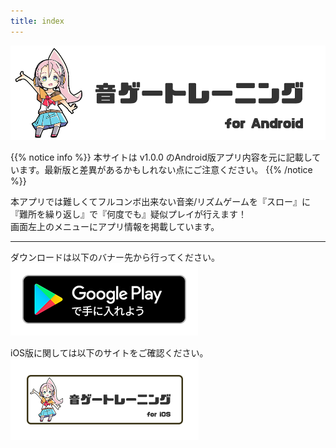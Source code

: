 ```yaml
---
title: index
---
```


![top banner](top_banner.jp.png)

{{% notice info %}}
本サイトは v1.0.0 のAndroid版アプリ内容を元に記載しています。最新版と差異があるかもしれない点にご注意ください。
{{% /notice %}}

本アプリでは難しくてフルコンボ出来ない音楽/リズムゲームを『スロー』に『難所を繰り返し』で『何度でも』疑似プレイが行えます！<br>画面左上のメニューにアプリ情報を掲載しています。

-------

ダウンロードは以下のバナー先から行ってください。<br>
[![Google Play link](img_google-play-badge.jp.png#imgleft)](https://play.google.com/store/apps/details?id=jp.hyoromo.VideoSwing)
<div class="clear clear_box"></div>


iOS版に関しては以下のサイトをご確認ください。<br>
[![Site link](img_banner_ios.jp.png#imgleft)](https://hyoromo.github.io/sound-game-training/jp/)
<div class="clear clear_box"></div>
